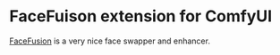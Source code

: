 # FaceFuison extension for ComfyUI

[FaceFusion](https://github.com/facefusion/facefusion) is a very nice face swapper and enhancer.
